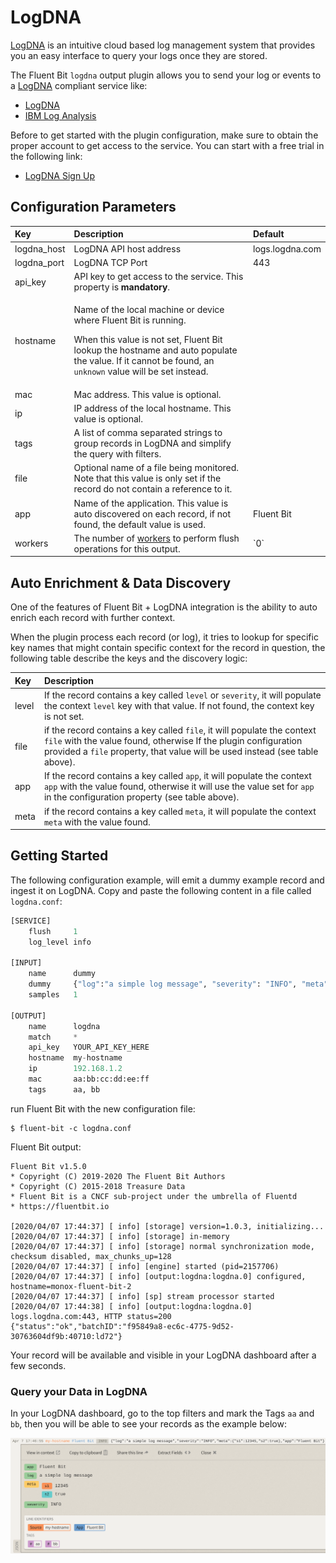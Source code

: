 # LogDNA

[LogDNA](https://logdna.com/) is an intuitive cloud based log management system that provides you an easy interface to query your logs once they are stored.

The Fluent Bit `logdna` output plugin allows you to send your log or events to a [LogDNA](https://logdna.com/) compliant service like:

* [LogDNA](https://logdna.com/)
* [IBM Log Analysis](https://www.ibm.com/cloud/log-analysis)

Before to get started with the plugin configuration, make sure to obtain the proper account to get access to the service. You can start with a free trial in the following link:

* [LogDNA Sign Up ](https://logdna.com/sign-up/)

## Configuration Parameters

<table>
  <thead>
    <tr>
      <th style="text-align:left">Key</th>
      <th style="text-align:left">Description</th>
      <th style="text-align:left">Default</th>
    </tr>
  </thead>
  <tbody>
    <tr>
      <td style="text-align:left">logdna_host</td>
      <td style="text-align:left">LogDNA API host address</td>
      <td style="text-align:left">logs.logdna.com</td>
    </tr>
    <tr>
      <td style="text-align:left">logdna_port</td>
      <td style="text-align:left">LogDNA TCP Port</td>
      <td style="text-align:left">443</td>
    </tr>
    <tr>
      <td style="text-align:left">api_key</td>
      <td style="text-align:left">API key to get access to the service. This property is <b>mandatory</b>.</td>
      <td
      style="text-align:left"></td>
    </tr>
    <tr>
      <td style="text-align:left">hostname</td>
      <td style="text-align:left">
        <p>Name of the local machine or device where Fluent Bit is running.
          <br />
        </p>
        <p>When this value is not set, Fluent Bit lookup the hostname and auto populate
          the value. If it cannot be found, an <code>unknown</code> value will be set
          instead.</p>
      </td>
      <td style="text-align:left"></td>
    </tr>
    <tr>
      <td style="text-align:left">mac</td>
      <td style="text-align:left">Mac address. This value is optional.</td>
      <td style="text-align:left"></td>
    </tr>
    <tr>
      <td style="text-align:left">ip</td>
      <td style="text-align:left">IP address of the local hostname. This value is optional.</td>
      <td style="text-align:left"></td>
    </tr>
    <tr>
      <td style="text-align:left">tags</td>
      <td style="text-align:left">A list of comma separated strings to group records in LogDNA and simplify
        the query with filters.</td>
      <td style="text-align:left"></td>
    </tr>
    <tr>
      <td style="text-align:left">file</td>
      <td style="text-align:left">Optional name of a file being monitored. Note that this value is only
        set if the record do not contain a reference to it.</td>
      <td style="text-align:left"></td>
    </tr>
    <tr>
      <td style="text-align:left">app</td>
      <td style="text-align:left">Name of the application. This value is auto discovered on each record,
        if not found, the default value is used.</td>
      <td style="text-align:left">Fluent Bit</td>
    </tr>
    <tr>
      <td style="text-align:left">workers</td>
      <td style="text-align:left">The number of <a href="https://docs.fluentbit.io/manual/administration/multithreading#outputs">workers</a> to perform flush operations for this output.</td>
      <td style="text-align:left">`0`</td>
    </tr>
  </tbody>
</table>

## Auto Enrichment & Data Discovery

One of the features of Fluent Bit + LogDNA integration is the ability to auto enrich each record with further context.

When the plugin process each record \(or log\), it tries to lookup for specific key names that might contain specific context for the record in question, the following table describe the keys and the discovery logic:

| Key | Description |
| :--- | :--- |
| level | If the record contains a key called `level` or `severity`, it will populate the context `level` key with that value. If not found, the context key is not set. |
| file | if the record contains a key called `file`, it will populate the context `file` with the value found, otherwise If the plugin configuration provided a `file` property, that value will be used instead \(see table above\). |
| app | If the record contains a key called `app`, it will populate the context `app` with the value found, otherwise it will use the value set for `app` in the configuration property \(see table above\). |
| meta | if the record contains a key called `meta`, it will populate the context `meta` with the value found. |

## Getting Started

The following configuration example, will emit a dummy example record and ingest it on LogDNA. Copy and paste the following content in a file called `logdna.conf`:

```python
[SERVICE]
    flush     1
    log_level info

[INPUT]
    name      dummy
    dummy     {"log":"a simple log message", "severity": "INFO", "meta": {"s1": 12345, "s2": true}, "app": "Fluent Bit"}
    samples   1

[OUTPUT]
    name      logdna
    match     *
    api_key   YOUR_API_KEY_HERE
    hostname  my-hostname
    ip        192.168.1.2
    mac       aa:bb:cc:dd:ee:ff
    tags      aa, bb
```

run Fluent Bit with the new configuration file:

```text
$ fluent-bit -c logdna.conf
```

Fluent Bit output:

```text
Fluent Bit v1.5.0
* Copyright (C) 2019-2020 The Fluent Bit Authors
* Copyright (C) 2015-2018 Treasure Data
* Fluent Bit is a CNCF sub-project under the umbrella of Fluentd
* https://fluentbit.io

[2020/04/07 17:44:37] [ info] [storage] version=1.0.3, initializing...
[2020/04/07 17:44:37] [ info] [storage] in-memory
[2020/04/07 17:44:37] [ info] [storage] normal synchronization mode, checksum disabled, max_chunks_up=128
[2020/04/07 17:44:37] [ info] [engine] started (pid=2157706)
[2020/04/07 17:44:37] [ info] [output:logdna:logdna.0] configured, hostname=monox-fluent-bit-2
[2020/04/07 17:44:37] [ info] [sp] stream processor started
[2020/04/07 17:44:38] [ info] [output:logdna:logdna.0] logs.logdna.com:443, HTTP status=200
{"status":"ok","batchID":"f95849a8-ec6c-4775-9d52-30763604df9b:40710:ld72"}
```

Your record will be available and visible in your LogDNA dashboard after a few seconds.

### Query your Data in LogDNA

In your LogDNA dashboard, go to the top filters and mark the Tags `aa` and `bb`, then you will be able to see your records as the example below:

![](../../.gitbook/assets/logdna.png)
